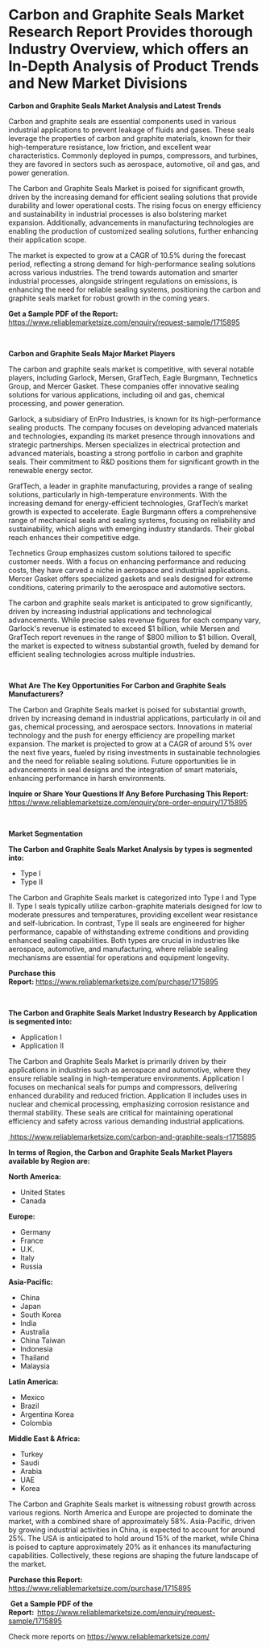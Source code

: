 <p><h1>Carbon and Graphite Seals Market Research Report Provides thorough Industry Overview, which offers an In-Depth Analysis of Product Trends and New Market Divisions</h1></p><p><strong>Carbon and Graphite Seals Market Analysis and Latest Trends</strong></p>
<p><p>Carbon and graphite seals are essential components used in various industrial applications to prevent leakage of fluids and gases. These seals leverage the properties of carbon and graphite materials, known for their high-temperature resistance, low friction, and excellent wear characteristics. Commonly deployed in pumps, compressors, and turbines, they are favored in sectors such as aerospace, automotive, oil and gas, and power generation.</p><p>The Carbon and Graphite Seals Market is poised for significant growth, driven by the increasing demand for efficient sealing solutions that provide durability and lower operational costs. The rising focus on energy efficiency and sustainability in industrial processes is also bolstering market expansion. Additionally, advancements in manufacturing technologies are enabling the production of customized sealing solutions, further enhancing their application scope.</p><p>The market is expected to grow at a CAGR of 10.5% during the forecast period, reflecting a strong demand for high-performance sealing solutions across various industries. The trend towards automation and smarter industrial processes, alongside stringent regulations on emissions, is enhancing the need for reliable sealing systems, positioning the carbon and graphite seals market for robust growth in the coming years.</p></p>
<p><strong>Get a Sample PDF of the Report:&nbsp;</strong> <a href="https://www.reliablemarketsize.com/enquiry/request-sample/1715895?utm_campaign=2996&utm_medium=2&utm_source=Github&utm_content=ia&utm_term=28032025&utm_id=carbon-and-graphite-seals">https://www.reliablemarketsize.com/enquiry/request-sample/1715895</a></p>
<p>&nbsp;</p>
<p><strong>Carbon and Graphite Seals Major Market Players</strong></p>
<p><p>The carbon and graphite seals market is competitive, with several notable players, including Garlock, Mersen, GrafTech, Eagle Burgmann, Technetics Group, and Mercer Gasket. These companies offer innovative sealing solutions for various applications, including oil and gas, chemical processing, and power generation.</p><p>Garlock, a subsidiary of EnPro Industries, is known for its high-performance sealing products. The company focuses on developing advanced materials and technologies, expanding its market presence through innovations and strategic partnerships. Mersen specializes in electrical protection and advanced materials, boasting a strong portfolio in carbon and graphite seals. Their commitment to R&D positions them for significant growth in the renewable energy sector.</p><p>GrafTech, a leader in graphite manufacturing, provides a range of sealing solutions, particularly in high-temperature environments. With the increasing demand for energy-efficient technologies, GrafTech’s market growth is expected to accelerate. Eagle Burgmann offers a comprehensive range of mechanical seals and sealing systems, focusing on reliability and sustainability, which aligns with emerging industry standards. Their global reach enhances their competitive edge.</p><p>Technetics Group emphasizes custom solutions tailored to specific customer needs. With a focus on enhancing performance and reducing costs, they have carved a niche in aerospace and industrial applications. Mercer Gasket offers specialized gaskets and seals designed for extreme conditions, catering primarily to the aerospace and automotive sectors.</p><p>The carbon and graphite seals market is anticipated to grow significantly, driven by increasing industrial applications and technological advancements. While precise sales revenue figures for each company vary, Garlock's revenue is estimated to exceed $1 billion, while Mersen and GrafTech report revenues in the range of $800 million to $1 billion. Overall, the market is expected to witness substantial growth, fueled by demand for efficient sealing technologies across multiple industries.</p></p>
<p>&nbsp;</p>
<p><strong>What Are The Key Opportunities For Carbon and Graphite Seals Manufacturers?</strong></p>
<p><p>The Carbon and Graphite Seals market is poised for substantial growth, driven by increasing demand in industrial applications, particularly in oil and gas, chemical processing, and aerospace sectors. Innovations in material technology and the push for energy efficiency are propelling market expansion. The market is projected to grow at a CAGR of around 5% over the next five years, fueled by rising investments in sustainable technologies and the need for reliable sealing solutions. Future opportunities lie in advancements in seal designs and the integration of smart materials, enhancing performance in harsh environments.</p></p>
<p><strong>Inquire or Share Your Questions If Any Before Purchasing This Report:</strong> <a href="https://www.reliablemarketsize.com/enquiry/pre-order-enquiry/1715895?utm_campaign=2996&utm_medium=2&utm_source=Github&utm_content=ia&utm_term=28032025&utm_id=carbon-and-graphite-seals">https://www.reliablemarketsize.com/enquiry/pre-order-enquiry/1715895</a></p>
<p>&nbsp;</p>
<p><strong>Market Segmentation</strong></p>
<p><strong>The Carbon and Graphite Seals Market Analysis by types is segmented into:</strong></p>
<p><ul><li>Type I</li><li>Type II</li></ul></p>
<p><p>The Carbon and Graphite Seals market is categorized into Type I and Type II. Type I seals typically utilize carbon-graphite materials designed for low to moderate pressures and temperatures, providing excellent wear resistance and self-lubrication. In contrast, Type II seals are engineered for higher performance, capable of withstanding extreme conditions and providing enhanced sealing capabilities. Both types are crucial in industries like aerospace, automotive, and manufacturing, where reliable sealing mechanisms are essential for operations and equipment longevity.</p></p>
<p><strong>Purchase this Report:&nbsp;</strong><a href="https://www.reliablemarketsize.com/purchase/1715895?utm_campaign=2996&utm_medium=2&utm_source=Github&utm_content=ia&utm_term=28032025&utm_id=carbon-and-graphite-seals">https://www.reliablemarketsize.com/purchase/1715895</a></p>
<p>&nbsp;</p>
<p><strong>The Carbon and Graphite Seals Market Industry Research by Application is segmented into:</strong></p>
<p><ul><li>Application I</li><li>Application II</li></ul></p>
<p><p>The Carbon and Graphite Seals Market is primarily driven by their applications in industries such as aerospace and automotive, where they ensure reliable sealing in high-temperature environments. Application I focuses on mechanical seals for pumps and compressors, delivering enhanced durability and reduced friction. Application II includes uses in nuclear and chemical processing, emphasizing corrosion resistance and thermal stability. These seals are critical for maintaining operational efficiency and safety across various demanding industrial applications.</p></p>
<p><a href="https://www.reliablemarketsize.com/carbon-and-graphite-seals-r1715895?utm_campaign=2996&utm_medium=2&utm_source=Github&utm_content=ia&utm_term=28032025&utm_id=carbon-and-graphite-seals">&nbsp;https://www.reliablemarketsize.com/carbon-and-graphite-seals-r1715895</a></p>
<p><strong>In terms of Region, the Carbon and Graphite Seals Market Players available by Region are:</strong></p>
<p>
    <p> <strong> North America: </strong>
        <ul>
            <li>United States</li>
            <li>Canada</li>
        </ul>
        </p> 
    <p> <strong> Europe: </strong>
        <ul>
            <li>Germany</li>
            <li>France</li>
            <li>U.K.</li>
            <li>Italy</li>
            <li>Russia</li>
        </ul>
        </p> 
    <p> <strong> Asia-Pacific: </strong>
        <ul>
            <li>China</li>
            <li>Japan</li>
            <li>South Korea</li>
            <li>India</li>
            <li>Australia</li>
            <li>China Taiwan</li>
            <li>Indonesia</li>
            <li>Thailand</li>
            <li>Malaysia</li>
        </ul>
        </p> 
    <p> <strong> Latin America: </strong>
        <ul>
            <li>Mexico</li>
            <li>Brazil</li>
            <li>Argentina Korea</li>
            <li>Colombia</li>
        </ul>
        </p> 
    <p> <strong> Middle East & Africa: </strong>
        <ul>
            <li>Turkey</li>
            <li>Saudi</li>
            <li>Arabia</li>
            <li>UAE</li>
            <li>Korea</li>
        </ul>
    </p>
    </p>
<p><p>The Carbon and Graphite Seals market is witnessing robust growth across various regions. North America and Europe are projected to dominate the market, with a combined share of approximately 58%. Asia-Pacific, driven by growing industrial activities in China, is expected to account for around 25%. The USA is anticipated to hold around 15% of the market, while China is poised to capture approximately 20% as it enhances its manufacturing capabilities. Collectively, these regions are shaping the future landscape of the market.</p></p>
<p><strong>Purchase this Report: </strong><a href="https://www.reliablemarketsize.com/purchase/1715895?utm_campaign=2996&utm_medium=2&utm_source=Github&utm_content=ia&utm_term=28032025&utm_id=carbon-and-graphite-seals">https://www.reliablemarketsize.com/purchase/1715895</a></p>
<p>&nbsp;<strong>Get a Sample PDF of the Report:&nbsp;&nbsp;</strong><a href="https://www.reliablemarketsize.com/enquiry/request-sample/1715895?utm_campaign=2996&utm_medium=2&utm_source=Github&utm_content=ia&utm_term=28032025&utm_id=carbon-and-graphite-seals">https://www.reliablemarketsize.com/enquiry/request-sample/1715895</a></p>
<p><strong></strong></p>
<p>Check more reports on <a href="https://www.reliablemarketsize.com/?utm_campaign=2996&utm_medium=2&utm_source=Github&utm_content=ia&utm_term=28032025&utm_id=carbon-and-graphite-seals">https://www.reliablemarketsize.com/</a></p>